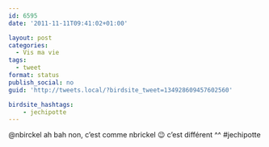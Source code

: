```yaml
---
id: 6595
date: '2011-11-11T09:41:02+01:00'

layout: post
categories:
  - Vis ma vie
tags:
  - tweet
format: status
publish_social: no
guid: 'http://tweets.local/?birdsite_tweet=134928609457602560'

birdsite_hashtags:
    - jechipotte
---
```


@nbirckel ah bah non, c’est comme nbrickel 😉 c’est différent ^^ #jechipotte